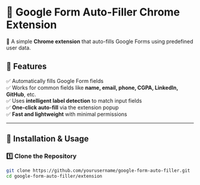 # 📝 Google Form Auto-Filler Chrome Extension

🚀 A simple **Chrome extension** that auto-fills Google Forms using predefined user data.

## 🎯 Features
✅ Automatically fills Google Form fields  
✅ Works for common fields like **name, email, phone, CGPA, LinkedIn, GitHub**, etc.  
✅ Uses **intelligent label detection** to match input fields  
✅ **One-click auto-fill** via the extension popup  
✅ **Fast and lightweight** with minimal permissions  

---

## 📂 Installation & Usage

### 1️⃣ Clone the Repository
```bash
git clone https://github.com/yourusername/google-form-auto-filler.git
cd google-form-auto-filler/extension
